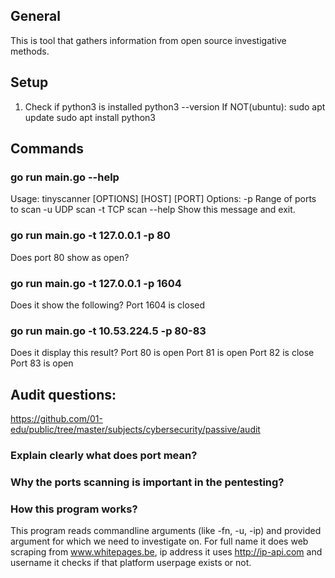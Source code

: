 ## General

This is tool that gathers information from open source investigative methods.

## Setup

1. Check if python3 is installed
   python3 --version
   If NOT(ubuntu):
   sudo apt update
   sudo apt install python3

## Commands

### go run main.go --help

Usage: tinyscanner [OPTIONS] [HOST] [PORT]
Options:
-p Range of ports to scan
-u UDP scan
-t TCP scan
--help Show this message and exit.

### go run main.go -t 127.0.0.1 -p 80

Does port 80 show as open?

### go run main.go -t 127.0.0.1 -p 1604

Does it show the following?
Port 1604 is closed

### go run main.go -t 10.53.224.5 -p 80-83

Does it display this result?
Port 80 is open
Port 81 is open
Port 82 is close
Port 83 is open

## Audit questions:

https://github.com/01-edu/public/tree/master/subjects/cybersecurity/passive/audit

### Explain clearly what does port mean?

### Why the ports scanning is important in the pentesting?

### How this program works?

This program reads commandline arguments (like -fn, -u, -ip) and provided argument for which we need to investigate on.
For full name it does web scraping from www.whitepages.be, ip address it uses http://ip-api.com and username it checks if that platform userpage exists or not.
